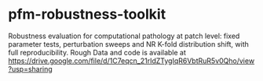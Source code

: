 # pfm-robustness-toolkit
Robustness evaluation for computational pathology at patch level: fixed parameter tests, perturbation sweeps and NR K-fold distribution shift, with full reproducibility.
Rough Data and code is available at https://drive.google.com/file/d/1C7eqcn_21rIdZTygIqR6VbtRuR5v0Qho/view?usp=sharing
